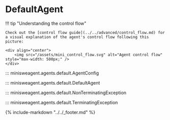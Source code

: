 # DefaultAgent

!!! tip "Understanding the control flow"

    Check out the [control flow guide](../../advanced/control_flow.md) for a visual explanation of the agent's control flow following this picture:

    <div align="center">
        <img src="/assets/mini_control_flow.svg" alt="Agent control flow" style="max-width: 500px;" />
    </div>

::: minisweagent.agents.default.AgentConfig

::: minisweagent.agents.default.DefaultAgent

::: minisweagent.agents.default.NonTerminatingException

::: minisweagent.agents.default.TerminatingException

{% include-markdown "../../_footer.md" %}